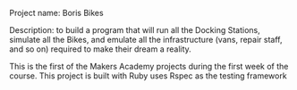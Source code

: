 Project name: Boris Bikes


Description: to build a program that will run all the Docking Stations, simulate all the Bikes, and emulate all the infrastructure (vans, repair staff, and so on) required to make their dream a reality.

This is the first of the Makers Academy projects during the first week of the course. This project is built with Ruby uses Rspec as the testing framework
